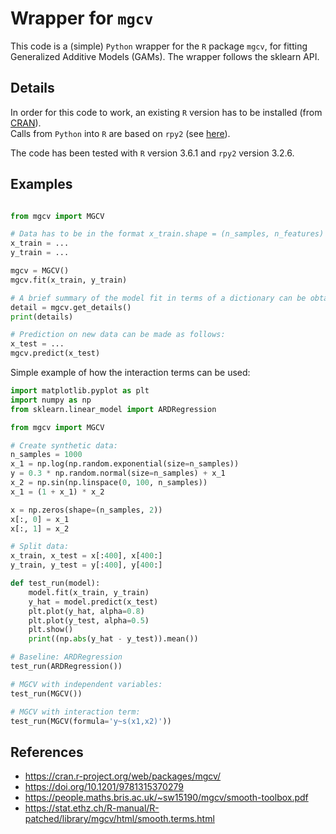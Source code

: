 # Wrapper for ``mgcv``

This code is a (simple) ``Python`` wrapper for the ``R`` package ``mgcv``, for fitting Generalized Additive Models (GAMs). The wrapper follows the sklearn API.

## Details

In order for this code to work, an existing ``R`` version has to be installed
(from [CRAN](https://cran.r-project.org/)).  
Calls from ``Python`` into ``R`` are based on ``rpy2`` (see [here](https://github.com/rpy2/rpy2)).

The code has been tested with ``R`` version 3.6.1 and ``rpy2`` version 3.2.6.

## Examples


``` python

from mgcv import MGCV

# Data has to be in the format x_train.shape = (n_samples, n_features) and y_train.shape = (n_samples,)
x_train = ...
y_train = ...

mgcv = MGCV()
mgcv.fit(x_train, y_train)

# A brief summary of the model fit in terms of a dictionary can be obtained via:
detail = mgcv.get_details()
print(details)

# Prediction on new data can be made as follows:
x_test = ...
mgcv.predict(x_test)
```


Simple example of how the interaction terms can be used:

``` python 
import matplotlib.pyplot as plt
import numpy as np
from sklearn.linear_model import ARDRegression

from mgcv import MGCV

# Create synthetic data:
n_samples = 1000
x_1 = np.log(np.random.exponential(size=n_samples))
y = 0.3 * np.random.normal(size=n_samples) + x_1
x_2 = np.sin(np.linspace(0, 100, n_samples))
x_1 = (1 + x_1) * x_2

x = np.zeros(shape=(n_samples, 2))
x[:, 0] = x_1
x[:, 1] = x_2

# Split data:
x_train, x_test = x[:400], x[400:]
y_train, y_test = y[:400], y[400:]

def test_run(model):
    model.fit(x_train, y_train)
    y_hat = model.predict(x_test)
    plt.plot(y_hat, alpha=0.8)
    plt.plot(y_test, alpha=0.5)
    plt.show()
    print((np.abs(y_hat - y_test)).mean())

# Baseline: ARDRegression
test_run(ARDRegression())

# MGCV with independent variables:
test_run(MGCV())

# MGCV with interaction term:
test_run(MGCV(formula='y~s(x1,x2)'))
```

## References

- https://cran.r-project.org/web/packages/mgcv/
- https://doi.org/10.1201/9781315370279
- https://people.maths.bris.ac.uk/~sw15190/mgcv/smooth-toolbox.pdf
- https://stat.ethz.ch/R-manual/R-patched/library/mgcv/html/smooth.terms.html
